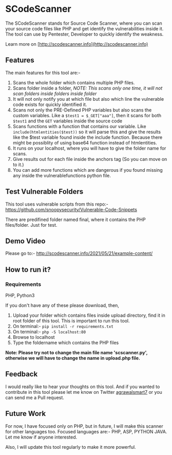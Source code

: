 # SCodeScanner

The SCodeScanner stands for Source Code Scanner, where you can scan your source code files like PHP and get identify the vulnerabilities inside it. The tool can use by Pentester, Developer to quickly identify the weakness.

Learn more on [http://scodescanner.info](http://scodescanner.info)

## Features

The main features for this tool are:-

1) Scans the whole folder which contains multiple PHP files.
2) Scans folder inside a folder, *NOTE: This scans only one time, it will not scan folders inside folders inside folder*
3) It will not only notify you at which file but also which line the vulnerable code exists for quickly identified it.
4) Scans not only the PRE-Defined PHP variables but also scans the custom variables. Like a `$test1 = $_GET["aaa"]`, then it scans for both `$test1` and the `GET` variables inside the source code
5) Scans functions with a function that contains our variable. Like `include(htmlentities($test))` so it will parse this and give the results like the $test variable found inside the include function. Because there might be possiblity of using base64 function instead of htmlentities.
6) It runs on your localhost, where you will have to give the folder name for scans.
7) Give results out for each file inside the anchors tag (So you can move on to it.)
8) You can add more functions which are dangerous if you found missing any inside the vulnerablefunctions python file.

## Test Vulnerable Folders

This tool uses vulnerable scripts from this repo:- https://github.com/snoopysecurity/Vulnerable-Code-Snippets

There are predifined folder named final, where it contains the PHP files/folder. Just for test.

## Demo Video

Please go to:- http://scodescanner.info/2021/05/21/example-content/

## How to run it?

### Requirements

PHP, Python3

If you don't have any of these please download, then,

1) Upload your folder which contains files inside upload directory, find it in root folder of this tool. This is important to run this tool.
2) On terminal:- `pip install -r requirements.txt`<br>
3) On terminal:- ```php -S localhost:80```<br>
4) Browse to localhost<br>
5) Type the foldername which contains the PHP files

**Note: Please try not to change the main file name 'scscanner.py', otherwise we will have to change the name in upload.php file.**

## Feedback

I would really like to hear your thoughts on this tool. And if you wanted to contribute in this tool please let me know on Twitter [agrawalsmart7](https://twitter.com/agrawalsmart7) or you can send me a Pull request.


## Future Work

For now, I have focused only on PHP, but in future, I will make this scanner for other languages too. Focused languages are:- PHP, ASP, PYTHON JAVA.
Let me know if anyone interested.

Also, I will update this tool regularly to make it more powerful. 
